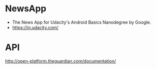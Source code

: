 # NewsApp
* The News App for Udacity's Android Basics Nanodegree by Google.
* https://in.udacity.com/

# API
http://open-platform.theguardian.com/documentation/
